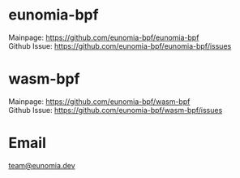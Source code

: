
# eunomia-bpf

Mainpage: <https://github.com/eunomia-bpf/eunomia-bpf>  
Github Issue: <https://github.com/eunomia-bpf/eunomia-bpf/issues>

# wasm-bpf

Mainpage: <https://github.com/eunomia-bpf/wasm-bpf>  
Github Issue: <https://github.com/eunomia-bpf/wasm-bpf/issues>

# Email

<team@eunomia.dev>
